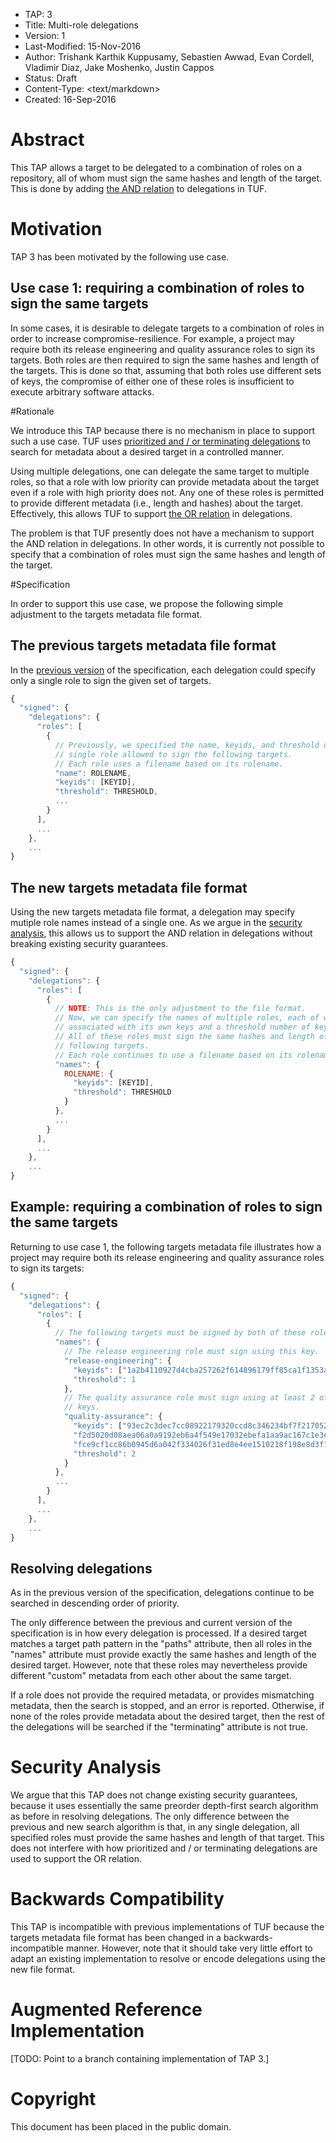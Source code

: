 * TAP: 3
* Title: Multi-role delegations
* Version: 1
* Last-Modified: 15-Nov-2016
* Author: Trishank Karthik Kuppusamy, Sebastien Awwad, Evan Cordell,
          Vladimir Diaz, Jake Moshenko, Justin Cappos
* Status: Draft
* Content-Type: <text/markdown>
* Created: 16-Sep-2016

# Abstract

This TAP allows a target to be delegated to a combination of roles on a
repository, all of whom must sign the same hashes and length of the target.
This is done by adding [the AND relation](https://en.wikipedia.org/wiki/Logical_conjunction)
to delegations in TUF.

# Motivation

TAP 3 has been motivated by the following use case.

## Use case 1: requiring a combination of roles to sign the same targets

In some cases, it is desirable to delegate targets to a combination of roles in
order to increase compromise-resilience.
For example, a project may require both its release engineering and quality
assurance roles to sign its targets.
Both roles are then required to sign the same hashes and length of the targets.
This is done so that, assuming that both roles use different sets of keys, the
compromise of either one of these roles is insufficient to execute arbitrary
software attacks.

#Rationale

We introduce this TAP because there is no mechanism in place to support such a
use case.
TUF uses [prioritized and / or terminating delegations](http://isis.poly.edu/~jcappos/papers/kuppusamy_nsdi_16.pdf) to
search for metadata about a desired target in a controlled manner.

Using multiple delegations, one can delegate the same target to multiple roles,
so that a role with low priority can provide metadata about the target even if a
role with high priority does not.
Any one of these roles is permitted to provide different metadata (i.e., length
and hashes) about the target.
Effectively, this allows TUF to support [the OR relation](https://en.wikipedia.org/wiki/Logical_disjunction) in delegations.

The problem is that TUF presently does not have a mechanism to support the AND
relation in delegations.
In other words, it is currently not possible to specify that a combination of
roles must sign the same hashes and length of the target.

#Specification

In order to support this use case, we propose the following simple adjustment to
the targets metadata file format.

## The previous targets metadata file format

In the
[previous version](https://github.com/theupdateframework/tuf/blob/70fc8dce367cf09563915afa40cffee524f5b12b/docs/tuf-spec.txt#L766-L776)
of the specification, each delegation could specify only a single role to sign
the given set of targets.

```Javascript
{
  "signed": {
    "delegations": {
      "roles": [
        {
          // Previously, we specified the name, keyids, and threshold of a
          // single role allowed to sign the following targets.
          // Each role uses a filename based on its rolename.
          "name": ROLENAME,
          "keyids": [KEYID],
          "threshold": THRESHOLD,
          ...
        }
      ],
      ...
    },
    ...
}
```

## The new targets metadata file format

Using the new targets metadata file format, a delegation may specify mutiple
role names instead of a single one.
As we argue in the [security analysis](#security-analysis), this allows us to
support the AND relation in delegations without breaking existing security
guarantees.

```Javascript
{
  "signed": {
    "delegations": {
      "roles": [
        {
          // NOTE: This is the only adjustment to the file format.
          // Now, we can specify the names of multiple roles, each of which is
          // associated with its own keys and a threshold number of keys.
          // All of these roles must sign the same hashes and length of the
          // following targets.
          // Each role continues to use a filename based on its rolename.
          "names": {
            ROLENAME: {
              "keyids": [KEYID],
              "threshold": THRESHOLD
            }
          },
          ...
        }
      ],
      ...
    },
    ...
}
```

## Example: requiring a combination of roles to sign the same targets

Returning to use case 1, the following targets metadata file illustrates how a
project may require both its release engineering and quality assurance roles to
sign its targets:

```Javascript
{
  "signed": {
    "delegations": {
      "roles": [
        {
          // The following targets must be signed by both of these roles.
          "names": {
            // The release engineering role must sign using this key.
            "release-engineering": {
              "keyids": ["1a2b4110927d4cba257262f614896179ff85ca1f1353a41b5224ac474ca71cb4"],
              "threshold": 1
            },
            // The quality assurance role must sign using at least 2 of these 3
            // keys.
            "quality-assurance": {
              "keyids": ["93ec2c3dec7cc08922179320ccd8c346234bf7f21705268b93e990d5273a2a3b",
              "f2d5020d08aea06a0a9192eb6a4f549e17032ebefa1aa9ac167c1e3e727930d6",
              "fce9cf1cc86b0945d6a042f334026f31ed8e4ee1510218f198e8d3f191d15309"],
              "threshold": 2
            }
          },
          ...
        }
      ],
      ...
    },
    ...
}
```

## Resolving delegations

As in the previous version of the specification, delegations continue to be
searched in descending order of priority.

The only difference between the previous and current version of the
specification is in how every delegation is processed.
If a desired target matches a target path pattern in the "paths" attribute,
then all roles in the "names" attribute must provide exactly the same hashes and
length of the desired target.
However, note that these roles may nevertheless provide different "custom"
metadata from each other about the same target.

If a role does not provide the required metadata, or provides mismatching
metadata, then the search is stopped, and an error is reported.
Otherwise, if none of the roles provide metadata about the desired target, then
the rest of the delegations will be searched if the "terminating" attribute is
not true.

# Security Analysis

We argue that this TAP does not change existing security guarantees, because it
uses essentially the same preorder depth-first search algorithm as before in
resolving delegations.
The only difference between the previous and new search algorithm is that, in
any single delegation, all specified roles must provide the same hashes and
length of that target.
This does not interfere with how prioritized and / or terminating delegations
are used to support the OR relation.

# Backwards Compatibility

This TAP is incompatible with previous implementations of TUF because the
targets metadata file format has been changed in a backwards-incompatible
manner.
However, note that it should take very little effort to adapt an existing
implementation to resolve or encode delegations using the new file format.

# Augmented Reference Implementation

[TODO: Point to a branch containing implementation of TAP 3.]

# Copyright

This document has been placed in the public domain.
